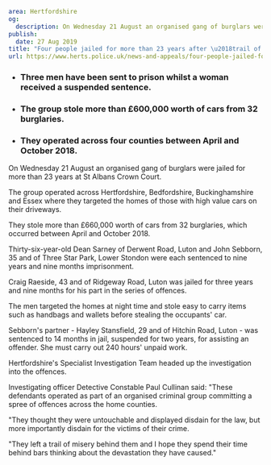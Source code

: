 ```yaml
area: Hertfordshire
og:
  description: On Wednesday 21 August an organised gang of burglars were jailed for more than 23 years at St Albans Crown Court.
publish:
  date: 27 Aug 2019
title: "Four people jailed for more than 23 years after \u2018trail of misery\u2019"
url: https://www.herts.police.uk/news-and-appeals/four-people-jailed-for-more-than-23-years-after-trail-of-misery-0669
```

* ### Three men have been sent to prison whilst a woman received a suspended sentence.

 * ### The group stole more than £600,000 worth of cars from 32 burglaries.

 * ### They operated across four counties between April and October 2018.

On Wednesday 21 August an organised gang of burglars were jailed for more than 23 years at St Albans Crown Court.

The group operated across Hertfordshire, Bedfordshire, Buckinghamshire and Essex where they targeted the homes of those with high value cars on their driveways.

They stole more than £660,000 worth of cars from 32 burglaries, which occurred between April and October 2018.

Thirty-six-year-old Dean Sarney of Derwent Road, Luton and John Sebborn, 35 and of Three Star Park, Lower Stondon were each sentenced to nine years and nine months imprisonment.

Craig Raeside, 43 and of Ridgeway Road, Luton was jailed for three years and nine months for his part in the series of offences.

The men targeted the homes at night time and stole easy to carry items such as handbags and wallets before stealing the occupants' car.

Sebborn's partner - Hayley Stansfield, 29 and of Hitchin Road, Luton - was sentenced to 14 months in jail, suspended for two years, for assisting an offender. She must carry out 240 hours' unpaid work.

Hertfordshire's Specialist Investigation Team headed up the investigation into the offences.

Investigating officer Detective Constable Paul Cullinan said: "These defendants operated as part of an organised criminal group committing a spree of offences across the home counties.

"They thought they were untouchable and displayed disdain for the law, but more importantly disdain for the victims of their crime.

"They left a trail of misery behind them and I hope they spend their time behind bars thinking about the devastation they have caused."

